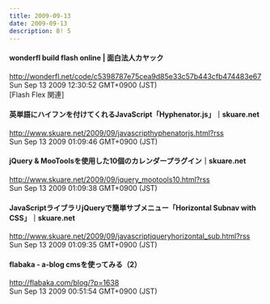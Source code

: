 ```yaml
---
title: 2009-09-13
date: 2009-09-13
description: B! 5
---
```


#### wonderfl build flash online | 面白法人カヤック
http://wonderfl.net/code/c5398787e75cea9d85e33c57b443cfb474483e67<br>
Sun Sep 13 2009 12:30:52 GMT+0900 (JST)<br>
[Flash Flex 関連]


#### 英単語にハイフンを付けてくれるJavaScript「Hyphenator.js」｜skuare.net
http://www.skuare.net/2009/09/javascripthyphenatorjs.html?rss<br>
Sun Sep 13 2009 01:09:46 GMT+0900 (JST)<br>


#### jQuery & MooToolsを使用した10個のカレンダープラグイン｜skuare.net
http://www.skuare.net/2009/09/jquery_mootools10.html?rss<br>
Sun Sep 13 2009 01:09:38 GMT+0900 (JST)<br>


#### JavaScriptライブラリjQueryで簡単サブメニュー「Horizontal Subnav with CSS」｜skuare.net
http://www.skuare.net/2009/09/javascriptjqueryhorizontal_sub.html?rss<br>
Sun Sep 13 2009 01:09:35 GMT+0900 (JST)<br>


#### flabaka - a-blog cmsを使ってみる（2）
http://flabaka.com/blog/?p=1638<br>
Sun Sep 13 2009 00:51:54 GMT+0900 (JST)<br>


